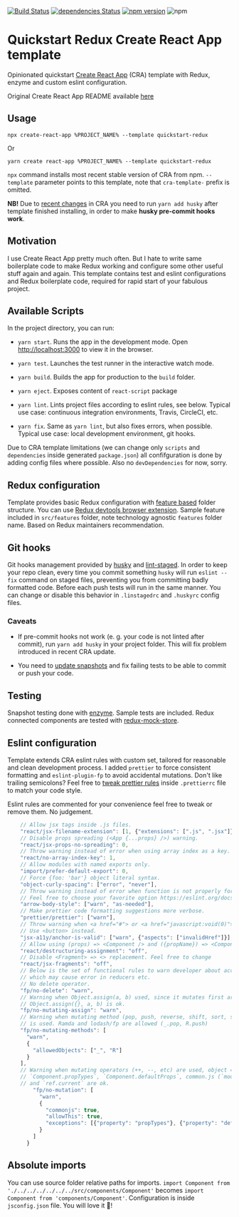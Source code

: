 [![Build Status](https://travis-ci.org/morewings/cra-template-quickstart-redux.svg?branch=master)](https://travis-ci.org/morewings/cra-template-quickstart-redux)
[![dependencies Status](https://david-dm.org/morewings/cra-template-quickstart-redux/status.svg)](https://david-dm.org/morewings/cra-template-quickstart-redux)
[![npm version](https://badge.fury.io/js/cra-template-quickstart-redux.svg)](https://badge.fury.io/js/cra-template-quickstart-redux)
![npm](https://img.shields.io/npm/dm/cra-template-quickstart-redux)

# Quickstart Redux Create React App template

Opinionated quickstart [Create React App](https://github.com/facebook/create-react-app) (CRA) template with Redux, enzyme and custom eslint configuration.

Original Create React App README available [here](./README_CRA.md)

## Usage

``npx create-react-app %PROJECT_NAME% --template quickstart-redux`` 

Or

``yarn create react-app %PROJECT_NAME% --template quickstart-redux``

`npx` command installs most recent stable version of CRA from npm. `--template` parameter points to this template, note that `cra-template-` prefix is omitted.

**NB!** Due to [recent changes](https://github.com/facebook/create-react-app/issues/8082#issuecomment-570623257) in CRA you need to run ``yarn add husky`` after template finished installing, in order to make **husky pre-commit hooks work**.

## Motivation

I use Create React App pretty much often. But I hate to write same boilerplate code to make Redux working and configure some other useful stuff again and again. This template contains test and eslint configurations and Redux boilerplate code, required for rapid start of your fabulous project.

## Available Scripts

In the project directory, you can run:

- `yarn start`. Runs the app in the development mode. Open [http://localhost:3000](http://localhost:3000) to view it in the browser. 

- `yarn test`. Launches the test runner in the interactive watch mode.

- `yarn build`. Builds the app for production to the `build` folder.

- `yarn eject`. Exposes content of `react-script` package

- `yarn lint`. Lints project files according to eslint rules, see below. Typical use case: continuous integration environments, Travis, CircleCI, etc.

- `yarn fix`. Same as `yarn lint`, but also fixes errors, when possible. Typical use case: local development environment, git hooks.

Due to CRA template limitations (we can change only `scripts` and `dependencies` inside generated `package.json`) all confifguration is done by adding config files where possible. Also no `devDependencies` for now, sorry.

## Redux configuration

Template provides basic Redux configuration with [feature based](https://redux.js.org/style-guide/style-guide/#structure-files-as-feature-folders-or-ducks) folder structure. You can use [Redux devtools browser extension](http://extension.remotedev.io/). Sample feature included in `src/features` folder, note technology agnostic `features` folder name. Based on Redux maintainers recommendation.

## Git hooks

Git hooks management provided by [husky](https://github.com/typicode/husky) and [lint-staged](https://github.com/okonet/lint-staged). In order to keep your repo clean, every time you commit something `husky` will run `eslint --fix` command  on staged files, preventing you from committing badly formatted code. Before each push tests will run in the same manner. You can change or disable this behavior in `.linstagedrc` and `.huskyrc` config files.

### Caveats

- If pre-commit hooks not work (e. g. your code is not linted after commit), run ``yarn add husky`` in your project folder. This will fix problem introduced in recent CRA update.

- You need to [update snapshots](https://jestjs.io/docs/en/snapshot-testing#updating-snapshots) and fix failing tests to be able to commit or push your code.

## Testing

Snapshot testing done with [enzyme](https://airbnb.io/enzyme/). Sample tests are included. Redux connected components are tested with [redux-mock-store](https://github.com/dmitry-zaets/redux-mock-store).

## Eslint configuration
Template extends CRA eslint rules with custom set, tailored for reasonable and clean development process. I added `prettier` to force consistent formatting and `eslint-plugin-fp` to avoid accidental mutations. Don't like trailing semicolons? Feel free to [tweak prettier rules](https://prettier.io/docs/en/configuration.html) inside `.prettierrc` file to match your code style.

Eslint rules are commented for your convenience feel free to tweak or remove them. No judgement.

```js
    // Allow jsx tags inside .js files.
    "react/jsx-filename-extension": [1, {"extensions": [".js", ".jsx"]}],
    // Disable props spreading (<App {...props} />) warning.
    "react/jsx-props-no-spreading": 0,
    // Throw warning instead of error when using array index as a key.
    "react/no-array-index-key": 1,
    // Allow modules with named exports only.
    "import/prefer-default-export": 0,
    // Force {foo: 'bar'} object literal syntax.
    "object-curly-spacing": ["error", "never"],
    // Throw warning instead of error when function is not properly formatted. 
    // Feel free to choose your favorite option https://eslint.org/docs/rules/arrow-body-style
    "arrow-body-style": ["warn", "as-needed"],
    // Make prettier code formatting suggestions more verbose.
    "prettier/prettier": ["warn"],
    // Throw warning when <a href="#"> or <a href="javascript:void(0)"> are used.
    // Use <button> instead.
    "jsx-a11y/anchor-is-valid": ["warn", {"aspects": ["invalidHref"]}],
    // Allow using (props) => <Component /> and ({propName}) => <Component /> syntax.
    "react/destructuring-assignment": "off",
    // Disable <Fragment> => <> replacement. Feel free to change
    "react/jsx-fragments": "off",
    // Below is the set of functional rules to warn developer about accidental mutations, 
    // which may cause error in reducers etc.
    // No delete operator.
    "fp/no-delete": "warn",
    // Warning when Object.assign(a, b) used, since it mutates first argument.
    // Object.assign({}, a, b) is ok.
    "fp/no-mutating-assign": "warn",
    // Warning when mutating method (pop, push, reverse, shift, sort, splice, unshift, etc) 
    // is used. Ramda and lodash/fp are allowed (_.pop, R.push)
    "fp/no-mutating-methods": [
      "warn",
      {
        "allowedObjects": ["_", "R"]
      }
    ],
    // Warning when mutating operators (++, --, etc) are used, object = {} also. 
    // `Component.propTypes`, `Component.defaultProps`, common.js (`module.exports`)
    // and `ref.current` are ok.
        "fp/no-mutation": [
          "warn",
          {
            "commonjs": true,
            "allowThis": true,
            "exceptions": [{"property": "propTypes"}, {"property": "defaultProps"}, {"property": "current"}]
          }
        ]
      }
```

## Absolute imports

You can use source folder relative paths for imports. `import Component from './../../../../../../src/components/Component'` becomes `import Component from 'components/Component'`. Configuration is inside `jsconfig.json` file. You will love it 💖!


